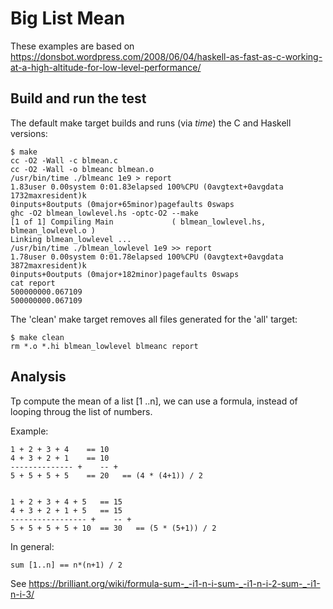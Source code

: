 # Big List Mean

These examples are based on https://donsbot.wordpress.com/2008/06/04/haskell-as-fast-as-c-working-at-a-high-altitude-for-low-level-performance/

## Build and run the test

The default make target builds and runs (via *time*) the C and Haskell
versions:

	$ make
	cc -O2 -Wall -c blmean.c
	cc -O2 -Wall -o blmeanc blmean.o
	/usr/bin/time ./blmeanc 1e9 > report
	1.83user 0.00system 0:01.83elapsed 100%CPU (0avgtext+0avgdata 1732maxresident)k
	0inputs+8outputs (0major+65minor)pagefaults 0swaps
	ghc -O2 blmean_lowlevel.hs -optc-O2 --make
	[1 of 1] Compiling Main             ( blmean_lowlevel.hs, blmean_lowlevel.o )
	Linking blmean_lowlevel ...
	/usr/bin/time ./blmean_lowlevel 1e9 >> report
	1.78user 0.00system 0:01.78elapsed 100%CPU (0avgtext+0avgdata 3872maxresident)k
	0inputs+0outputs (0major+182minor)pagefaults 0swaps
	cat report
	500000000.067109
	500000000.067109

The 'clean' make target removes all files generated for the 'all'
target:

	$ make clean
	rm *.o *.hi blmean_lowlevel blmeanc report


## Analysis

Tp compute the mean of a list [1 ..n], we can use a formula, instead
of looping throug the list of numbers.

Example:


    1 + 2 + 3 + 4    == 10
	4 + 3 + 2 + 1    == 10
	-------------- +    -- +
	5 + 5 + 5 + 5    == 20   == (4 * (4+1)) / 2


    1 + 2 + 3 + 4 + 5   == 15
	4 + 3 + 2 + 1 + 5   == 15
	----------------- +    -- +
	5 + 5 + 5 + 5 + 10  == 30   == (5 * (5+1)) / 2 

In general:
	
	sum [1..n] == n*(n+1) / 2
	
See https://brilliant.org/wiki/formula-sum-_-i1-n-i-sum-_-i1-n-i-2-sum-_-i1-n-i-3/
	
